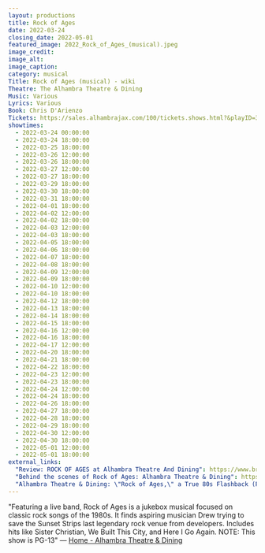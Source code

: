 ```yaml
---
layout: productions
title: Rock of Ages
date: 2022-03-24
closing_date: 2022-05-01
featured_image: 2022_Rock_of_Ages_(musical).jpeg
image_credit: 
image_alt:
image_caption:
category: musical
Title: Rock of Ages (musical) - wiki
Theatre: The Alhambra Theatre & Dining
Music: Various
Lyrics: Various
Book: Chris D'Arienzo
Tickets: https://sales.alhambrajax.com/100/tickets.shows.html?&playID=391
showtimes: 
  - 2022-03-24 00:00:00
  - 2022-03-24 18:00:00
  - 2022-03-25 18:00:00
  - 2022-03-26 12:00:00
  - 2022-03-26 18:00:00
  - 2022-03-27 12:00:00
  - 2022-03-27 18:00:00
  - 2022-03-29 18:00:00
  - 2022-03-30 18:00:00
  - 2022-03-31 18:00:00
  - 2022-04-01 18:00:00
  - 2022-04-02 12:00:00
  - 2022-04-02 18:00:00
  - 2022-04-03 12:00:00
  - 2022-04-03 18:00:00
  - 2022-04-05 18:00:00
  - 2022-04-06 18:00:00
  - 2022-04-07 18:00:00
  - 2022-04-08 18:00:00
  - 2022-04-09 12:00:00
  - 2022-04-09 18:00:00
  - 2022-04-10 12:00:00
  - 2022-04-10 18:00:00
  - 2022-04-12 18:00:00
  - 2022-04-13 18:00:00
  - 2022-04-14 18:00:00
  - 2022-04-15 18:00:00
  - 2022-04-16 12:00:00
  - 2022-04-16 18:00:00
  - 2022-04-17 12:00:00
  - 2022-04-20 18:00:00
  - 2022-04-21 18:00:00
  - 2022-04-22 18:00:00
  - 2022-04-23 12:00:00
  - 2022-04-23 18:00:00
  - 2022-04-24 12:00:00
  - 2022-04-24 18:00:00
  - 2022-04-26 18:00:00
  - 2022-04-27 18:00:00
  - 2022-04-28 18:00:00
  - 2022-04-29 18:00:00
  - 2022-04-30 12:00:00
  - 2022-04-30 18:00:00
  - 2022-05-01 12:00:00
  - 2022-05-01 18:00:00
external_links:
  "Review: ROCK OF AGES at Alhambra Theatre And Dining": https://www.broadwayworld.com/jacksonville/article/BWW-Review-ROCK-OF-AGES-at-Alhambra-Theatre-And-Dining-20220326
  "Behind the scenes of Rock of Ages: Alhambra Theatre & Dining": https://www.news4jax.com/river-city-live/2022/03/24/behind-the-scenes-of-rock-of-ages-alhambra-theatre-dining/
  "Alhambra Theatre & Dining: \"Rock of Ages,\" a True 80s Flashback (FCL April 6, 2022) - firstcoastnews.com": https://www.firstcoastnews.com/article/entertainment/television/first-coast-living/alhambra-theatre-dining-rock-of-ages-a-true-80s-flashback-fcl-april-6-2022/77-8ff9735d-6754-45d1-bf6f-4f91f8ac494d
---
```

"Featuring a live band, Rock of Ages is a jukebox musical focused on classic rock songs of the 1980s. It finds aspiring musician Drew trying to save the Sunset Strips last legendary rock venue from developers. Includes hits like Sister Christian, We Built This City, and Here I Go Again. NOTE: This show is PG-13" — [Home - Alhambra Theatre & Dining](https://www.alhambrajax.com/)